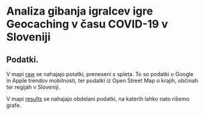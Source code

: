 # Analiza gibanja igralcev igre Geocaching v času COVID-19 v Sloveniji

## Podatki.

V mapi [raw](https://github.com/kkklemennn/analiza-geocaching-covid/tree/master/data/raw) se nahajajo potatki, preneseni s spleta. To so podatki o Google in Apple trendov mobilnosti, ter podatki iz Open Street Map o krajih, občinah ter regijah v Sloveniji.

V mapi [results](https://github.com/kkklemennn/analiza-geocaching-covid/tree/master/data/results) se nahajajo obdelani podatki, na katerih lahko nato rišemo grafe.
